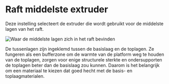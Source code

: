 Raft middelste extruder
====
Deze instelling selecteert de extruder die wordt gebruikt voor de middelste lagen van het raft.

![Waar de middelste lagen zich in het raft bevinden](../../../articles/images/raft_dimensions_simplified.svg)

De tussenlagen zijn ingeklemd tussen de basislaag en de toplagen. Ze fungeren als een bufferzone om de warmte van de platform weg te houden van de toplagen, zorgen voor enige structurele sterkte en ondersupporten de toplagen beter dan de basislaag zou kunnen. Daarom is het belangrijk om een materiaal te kiezen dat goed hecht met de basis- en toplaagmaterialen.